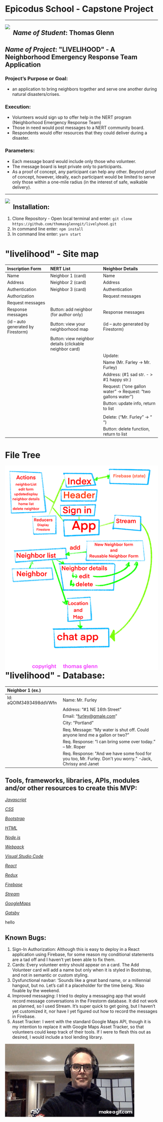 # **Epicodus** School - Capstone Project
<hr>

<img src="src/images/livelihood.png"   style="float: left; margin-right: 10px;" />  

## _Name of Student_: Thomas Glenn


## _Name of Project_: "LIVELIHOOD" - A Neighborhood Emergency Response Team Application

### Project’s Purpose or Goal: 
* an application to bring neighbors together and serve one another during natural disasters/crises. 

### Execution:
* Volunteers would sign up to offer help in the NERT program (Neighborhood Emergency Response Team) 
* Those in need would post messages to a NERT community board.
* Respondents would offer resources that they could deliver during a disaster. 

### Parameters:
* Each message board would include only those who volunteer.
* The message board is kept private only to participants.
* As a proof of concept, any participant can help any other. Beyond proof of concept, however, ideally, each participant would be limited to serve only those within a one-mile radius (in the interest of safe, walkable delivery).
<hr>

<img src="src/images/SaveMrFurley.gif"   style="float: left; margin-right: 10px;"/>  

## Installation:
1. Clone Repository - Open local terminal and enter: `git clone https://github.com/thomasglenngit/livelyhood.git`
2. In command line enter: `npm install`
3. In command line enter: `yarn start`

# "livelihood" - Site map

| Inscription Form |	NERT List	| Neighbor Details |
|:------ |:-------- |:----------- |
| Name	| Neighbor 1 (card)	| Name |
| Address	| Neighbor 2 (card)	| Address |
| Authentication	| Neighbor 3 (card)	| Authentication
| Authorization	| |	Request messages |
| Request messages		| |
| Response messages	| Button: add neighbor (for author only) |	Response messages |
| (id – auto generated by Firestorm) |	Button: view your neighborhood map	| (id – auto generated by Firestorm) |
| |	Button: view neighbor details (clickable neighbor card)	| |
|	| |	Update: |
|	| |		Name (Mr. Farley ->	Mr. Furley) |
|	| |		Address: (#1 sad str. - >	#1 happy str.) |
|	| |		Request: (“one gallon water” ->	Request: “two gallons water”) |
|	| |		Button: update info, return to list |
|	| | |
|	| |		Delete: (“Mr. Furley” -> “ “) |
|	| |		Button: delete function, return to list |
		
# File Tree

<img src="src/images/FileTree.png" style="float: left; margin-right: 10px;" />

# "livelihood" - Database:
| Neighbor 1 (ex.) | | 
|:------ |:-------- |
| Id: aQOIM3493498ddVWfn	| Name: 	Mr. Furley | 
| | 	Address:	“#1 NE 16th Street” |
| | 	Email:	“furley@gmale.com” |
| | 	City:	“Portland” |
| | Req. Message:	“My water is shut off. Could anyone lend me a gallon or two?” | 
| | Req. Response:	“I can bring some over today.” – Mr. Roper | 
| | Req. Response: "And we have some food for you too, Mr. Furley. Don't you worry." -Jack, Chrissy and Janet


## Tools, frameworks, libraries, APIs, modules and/or other resources to create this MVP:

_[Javascript](https://developer.mozilla.org/en-US/docs/Web/JavaScript)_

_[CSS](https://en.wikipedia.org/wiki/Cascading_Style_Sheets)_

_[Bootstrap](https://getbootstrap.com/)_

_[HTML](https://developer.mozilla.org/en-US/docs/Web/HTML)_

_[Node.js](https://nodejs.org/en/)_

_[Webpack](https://webpack.js.org/)_

_[Visual Studio Code](https://code.visualstudio.com/)_

_[React](https://reactjs.org/)_

_[Redux](https://redux.js.org/)_

_[Firebase](https://firebase.google.com/)_

_[Stream](https://getstream.io/chat/react-chat/tutorial/)_

_[GoogleMaps](https://cloud.google.com/maps-platform/asset-tracking)_

_[Gatsby](https://www.gatsbyjs.com/)_

hello


## Known Bugs:
1.	Sign-In Authorization: Although this is easy to deploy in a React application using Firebase, for some reason my conditional statements are a tad off and I haven’t yet been able to fix them. 
2.	Cards: Every volunteer entry should appear on a card. The Add Volunteer card will add a name but only when it is styled in Bootstrap, and not in semantic or custom styling. 
3.	Dysfunctional navbar: ‘Sounds like a great band name, or a millennial hangout, but no. Let’s call it a placeholder for the time being. ‘Also fixable by the weekend.
4.	Improved messaging: I tried to deploy a messaging app that would record message conversations in the Firestorm database. It did not work as planned, so I used Stream. It’s super quick to get going, but I haven’t yet customized it, nor have I yet figured out how to record the messages in Firebase.
5.	Asset Tracker: I went with the standard Google Maps API, though it is my intention to replace it with Google Maps Asset Tracker, so that volunteers could keep track of their tools. If I were to flesh this out as desired, I would include a tool lending library.



<img src="src/images/Good_Vibes.gif" style="float: left; margin-right: 10px;" />